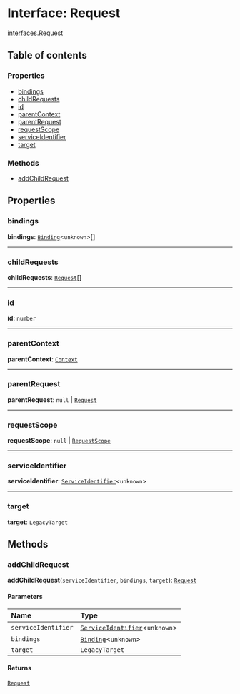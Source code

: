 # Interface: Request

[interfaces](/auto-docs/free-layout-editor/modules/interfaces.md).Request

## Table of contents

### Properties

* [bindings](/auto-docs/free-layout-editor/interfaces/interfaces.Request.md#bindings)
* [childRequests](/auto-docs/free-layout-editor/interfaces/interfaces.Request.md#childrequests)
* [id](/auto-docs/free-layout-editor/interfaces/interfaces.Request.md#id)
* [parentContext](/auto-docs/free-layout-editor/interfaces/interfaces.Request.md#parentcontext)
* [parentRequest](/auto-docs/free-layout-editor/interfaces/interfaces.Request.md#parentrequest)
* [requestScope](/auto-docs/free-layout-editor/interfaces/interfaces.Request.md#requestscope)
* [serviceIdentifier](/auto-docs/free-layout-editor/interfaces/interfaces.Request.md#serviceidentifier)
* [target](/auto-docs/free-layout-editor/interfaces/interfaces.Request.md#target)

### Methods

* [addChildRequest](/auto-docs/free-layout-editor/interfaces/interfaces.Request.md#addchildrequest)

## Properties

### bindings

**bindings**: [`Binding`](/auto-docs/free-layout-editor/interfaces/interfaces.Binding.md)<`unknown`>\[]

***

### childRequests

**childRequests**: [`Request`](/auto-docs/free-layout-editor/interfaces/interfaces.Request.md)\[]

***

### id

**id**: `number`

***

### parentContext

**parentContext**: [`Context`](/auto-docs/free-layout-editor/interfaces/interfaces.Context.md)

***

### parentRequest

**parentRequest**: `null` | [`Request`](/auto-docs/free-layout-editor/interfaces/interfaces.Request.md)

***

### requestScope

**requestScope**: `null` | [`RequestScope`](/auto-docs/free-layout-editor/types/interfaces.RequestScope.md)

***

### serviceIdentifier

**serviceIdentifier**: [`ServiceIdentifier`](/auto-docs/free-layout-editor/types/interfaces.ServiceIdentifier.md)<`unknown`>

***

### target

**target**: `LegacyTarget`

## Methods

### addChildRequest

**addChildRequest**(`serviceIdentifier`, `bindings`, `target`): [`Request`](/auto-docs/free-layout-editor/interfaces/interfaces.Request.md)

#### Parameters

| Name | Type |
| :------ | :------ |
| `serviceIdentifier` | [`ServiceIdentifier`](/auto-docs/free-layout-editor/types/interfaces.ServiceIdentifier.md)<`unknown`> |
| `bindings` | [`Binding`](/auto-docs/free-layout-editor/interfaces/interfaces.Binding.md)<`unknown`> | [`Binding`](/auto-docs/free-layout-editor/interfaces/interfaces.Binding.md)<`unknown`>\[] |
| `target` | `LegacyTarget` |

#### Returns

[`Request`](/auto-docs/free-layout-editor/interfaces/interfaces.Request.md)
